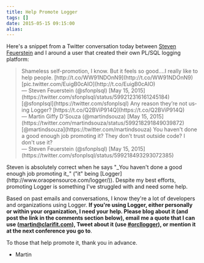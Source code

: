 ```yaml
---
title: Help Promote Logger
tags: []
date: 2015-05-15 09:15:00
alias:
---
```


Here's a snippet from a Twitter conversation today between [Steven Feuerstein](https://twitter.com/sfonplsql)&nbsp;and I around a user that created their own PL/SQL logging platform:

> <div dir="ltr" lang="en">Shameless self-promotion, I know. But it feels so good....I really like to help people.  [http://t.co/WW91NDOnN9](http://t.co/WW91NDOnN9) [pic.twitter.com/EuigB0cAIO](http://t.co/EuigB0cAIO)</div>— Steven Feuerstein (@sfonplsql) [May 15, 2015](https://twitter.com/sfonplsql/status/599212316161245184)<script async="" charset="utf-8" src="//platform.twitter.com/widgets.js"></script> 
> <div dir="ltr" lang="en">[@sfonplsql](https://twitter.com/sfonplsql) Any reason they’re not using Logger? [https://t.co/Q2BViP914Q](https://t.co/Q2BViP914Q)</div>— Martin Giffy D'Souza (@martindsouza) [May 15, 2015](https://twitter.com/martindsouza/status/599218291849039872)<script async="" charset="utf-8" src="//platform.twitter.com/widgets.js"></script> 
> <div dir="ltr" lang="en">[@martindsouza](https://twitter.com/martindsouza) You haven't done a good enough job promoting it? They don't trust outside code? I don't use it?</div>— Steven Feuerstein (@sfonplsql) [May 15, 2015](https://twitter.com/sfonplsql/status/599218493293072385)
<script async="" charset="utf-8" src="//platform.twitter.com/widgets.js"></script> Steven is absolutely correct when he says "_You haven't done a good enough job promoting it_" ("it" being [Logger](http://www.oraopensource.com/logger/)). Despite my best efforts, promoting Logger is something I've struggled with and need some help.

Based on past emails and conversations, I know they're a lot of developers and organizations using Logger. **If you're using Logger, either personally or within your organization, I need your help. Please blog about it (and post the link in the comments section below), email me a quote that I can use (martin@clarifit.com), Tweet about it (use [#orcllogger](https://twitter.com/hashtag/orcllogger?src=hash)), or mention it at the next conference you go to**.

To those that help promote it, thank you in advance.

- Martin
